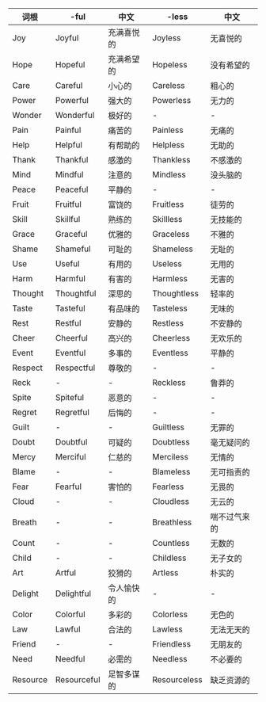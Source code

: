 
| 词根        | -ful         | 中文           | -less         | 中文        |
|------------|--------------|----------------|---------------|-------------|
| Joy        | Joyful       | 充满喜悦的     | Joyless       | 无喜悦的     |
| Hope       | Hopeful      | 充满希望的     | Hopeless      | 没有希望的   |
| Care       | Careful      | 小心的         | Careless      | 粗心的       |
| Power      | Powerful     | 强大的         | Powerless     | 无力的       |
| Wonder     | Wonderful    | 极好的         | -             | -           |
| Pain       | Painful      | 痛苦的         | Painless      | 无痛的       |
| Help       | Helpful      | 有帮助的       | Helpless      | 无助的       |
| Thank      | Thankful     | 感激的         | Thankless     | 不感激的     |
| Mind       | Mindful      | 注意的         | Mindless      | 没头脑的     |
| Peace      | Peaceful     | 平静的         | -             | -           |
| Fruit      | Fruitful     | 富饶的         | Fruitless     | 徒劳的       |
| Skill      | Skillful     | 熟练的         | Skillless     | 无技能的     |
| Grace      | Graceful     | 优雅的         | Graceless     | 不雅的       |
| Shame      | Shameful     | 可耻的         | Shameless     | 无耻的       |
| Use        | Useful       | 有用的         | Useless       | 无用的       |
| Harm       | Harmful      | 有害的         | Harmless      | 无害的       |
| Thought    | Thoughtful   | 深思的         | Thoughtless   | 轻率的       |
| Taste      | Tasteful     | 有品味的       | Tasteless     | 无味的       |
| Rest       | Restful      | 安静的         | Restless      | 不安静的     |
| Cheer      | Cheerful     | 高兴的         | Cheerless     | 无欢乐的     |
| Event      | Eventful     | 多事的         | Eventless     | 平静的       |
| Respect    | Respectful   | 尊敬的         | -             | -           |
| Reck       | -            | -              | Reckless      | 鲁莽的       |
| Spite      | Spiteful     | 恶意的         | -             | -           |
| Regret     | Regretful    | 后悔的         | -             | -           |
| Guilt      | -            | -              | Guiltless     | 无罪的       |
| Doubt      | Doubtful     | 可疑的         | Doubtless     | 毫无疑问的   |
| Mercy      | Merciful     | 仁慈的         | Merciless     | 无情的       |
| Blame      | -            | -              | Blameless     | 无可指责的   |
| Fear       | Fearful      | 害怕的         | Fearless      | 无畏的       |
| Cloud      | -            | -              | Cloudless     | 无云的       |
| Breath     | -            | -              | Breathless    | 喘不过气来的 |
| Count      | -            | -              | Countless     | 无数的       |
| Child      | -            | -              | Childless     | 无子女的     |
| Art        | Artful       | 狡猾的         | Artless       | 朴实的       |
| Delight    | Delightful   | 令人愉快的     | -             | -           |
| Color      | Colorful     | 多彩的         | Colorless     | 无色的       |
| Law        | Lawful       | 合法的         | Lawless       | 无法无天的   |
| Friend     | -            | -              | Friendless    | 无朋友的     |
| Need       | Needful      | 必需的         | Needless      | 不必要的     |
| Resource   | Resourceful  | 足智多谋的     | Resourceless  | 缺乏资源的   |
```
